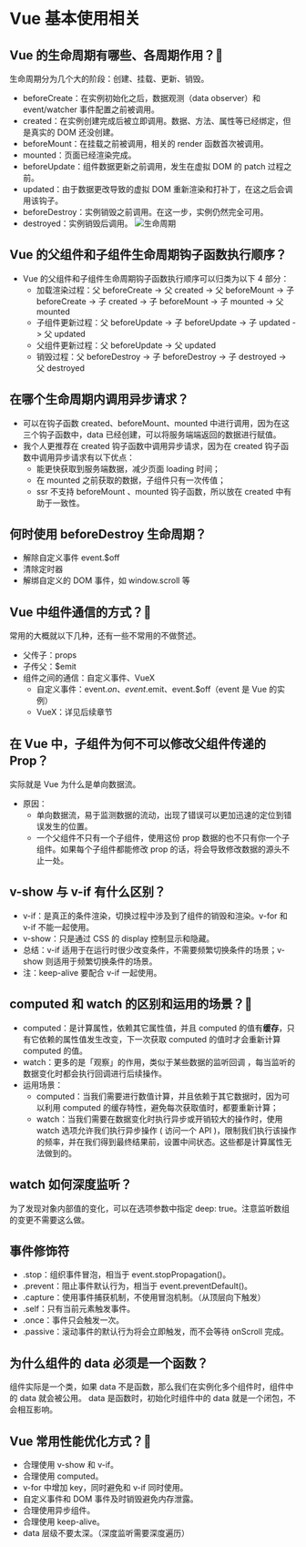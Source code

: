 # Vue 基本使用相关
## Vue 的生命周期有哪些、各周期作用？:star2:
生命周期分为几个大的阶段：创建、挂载、更新、销毁。
- beforeCreate：在实例初始化之后，数据观测（data observer）和 event/watcher 事件配置之前被调用。
- created：在实例创建完成后被立即调用。数据、方法、属性等已经绑定，但是真实的 DOM 还没创建。
- beforeMount：在挂载之前被调用，相关的 render 函数首次被调用。
- mounted：页面已经渲染完成。
- beforeUpdate：组件数据更新之前调用，发生在虚拟 DOM 的 patch 过程之前。
- updated：由于数据更改导致的虚拟 DOM 重新渲染和打补丁，在这之后会调用该钩子。
- beforeDestroy：实例销毁之前调用。在这一步，实例仍然完全可用。
- destroyed：实例销毁后调用。
![生命周期](/image/lifeCycle.png)  

## Vue 的父组件和子组件生命周期钩子函数执行顺序？ 
- Vue 的父组件和子组件生命周期钩子函数执行顺序可以归类为以下 4 部分：
	- 加载渲染过程：父 beforeCreate -> 父 created -> 父 beforeMount -> 子 beforeCreate -> 子 created -> 子 beforeMount -> 子 mounted -> 父 mounted
	- 子组件更新过程：父 beforeUpdate -> 子 beforeUpdate -> 子 updated -> 父 updated
	- 父组件更新过程：父 beforeUpdate -> 父 updated
	- 销毁过程：父 beforeDestroy -> 子 beforeDestroy -> 子 destroyed -> 父 destroyed

## 在哪个生命周期内调用异步请求？
- 可以在钩子函数 created、beforeMount、mounted 中进行调用，因为在这三个钩子函数中，data 已经创建，可以将服务端端返回的数据进行赋值。    
- 我个人更推荐在 created 钩子函数中调用异步请求，因为在 created 钩子函数中调用异步请求有以下优点：
	- 能更快获取到服务端数据，减少页面 loading 时间；
	- 在 mounted 之前获取的数据，子组件只有一次传值；
	- ssr 不支持 beforeMount 、mounted 钩子函数，所以放在 created 中有助于一致性。

## 何时使用 beforeDestroy 生命周期？
- 解除自定义事件 event.$off
- 清除定时器
- 解绑自定义的 DOM 事件，如 window.scroll 等

## Vue 中组件通信的方式？:star2:
常用的大概就以下几种，还有一些不常用的不做赘述。
- 父传子：props
- 子传父：$emit
- 组件之间的通信：自定义事件、VueX
	- 自定义事件：event.$on、event.$emit、event.$off（event 是 Vue 的实例）
	- VueX：详见后续章节

## 在 Vue 中，子组件为何不可以修改父组件传递的 Prop？
实际就是 Vue 为什么是单向数据流。
- 原因：
	- 单向数据流，易于监测数据的流动，出现了错误可以更加迅速的定位到错误发生的位置。
	- 一个父组件不只有一个子组件，使用这份 prop 数据的也不只有你一个子组件。如果每个子组件都能修改 prop 的话，将会导致修改数据的源头不止一处。

## v-show 与 v-if 有什么区别？
- v-if：是真正的条件渲染，切换过程中涉及到了组件的销毁和渲染。v-for 和 v-if 不能一起使用。
- v-show：只是通过 CSS 的 display 控制显示和隐藏。
- 总结：v-if 适用于在运行时很少改变条件，不需要频繁切换条件的场景；v-show 则适用于频繁切换条件的场景。
- 注：keep-alive 要配合 v-if 一起使用。

## computed 和 watch 的区别和运用的场景？:star2:
- computed：是计算属性，依赖其它属性值，并且 computed 的值有**缓存**，只有它依赖的属性值发生改变，下一次获取 computed 的值时才会重新计算 computed  的值。
- watch：更多的是「观察」的作用，类似于某些数据的监听回调 ，每当监听的数据变化时都会执行回调进行后续操作。
- 运用场景：
	- computed：当我们需要进行数值计算，并且依赖于其它数据时，因为可以利用 computed 的缓存特性，避免每次获取值时，都要重新计算；
	- watch：当我们需要在数据变化时执行异步或开销较大的操作时，使用 watch 选项允许我们执行异步操作 ( 访问一个 API )，限制我们执行该操作的频率，并在我们得到最终结果前，设置中间状态。这些都是计算属性无法做到的。

## watch 如何深度监听？
为了发现对象内部值的变化，可以在选项参数中指定 deep: true。注意监听数组的变更不需要这么做。

## 事件修饰符
- .stop：组织事件冒泡，相当于 event.stopPropagation()。
- .prevent：阻止事件默认行为，相当于 event.preventDefault()。
- .capture：使用事件捕获机制，不使用冒泡机制。（从顶层向下触发）
- .self：只有当前元素触发事件。
- .once：事件只会触发一次。
- .passive：滚动事件的默认行为将会立即触发，而不会等待 onScroll 完成。

## 为什么组件的 data 必须是一个函数？
组件实际是一个类，如果 data 不是函数，那么我们在实例化多个组件时，组件中的 data 就会被公用。
data 是函数时，初始化时组件中的 data 就是一个闭包，不会相互影响。

## Vue 常用性能优化方式？:star2:
- 合理使用 v-show 和 v-if。
- 合理使用 computed。
- v-for 中增加 key，同时避免和 v-if 同时使用。
- 自定义事件和 DOM 事件及时销毁避免内存泄露。
- 合理使用异步组件。
- 合理使用 keep-alive。
- data 层级不要太深。（深度监听需要深度遍历）

